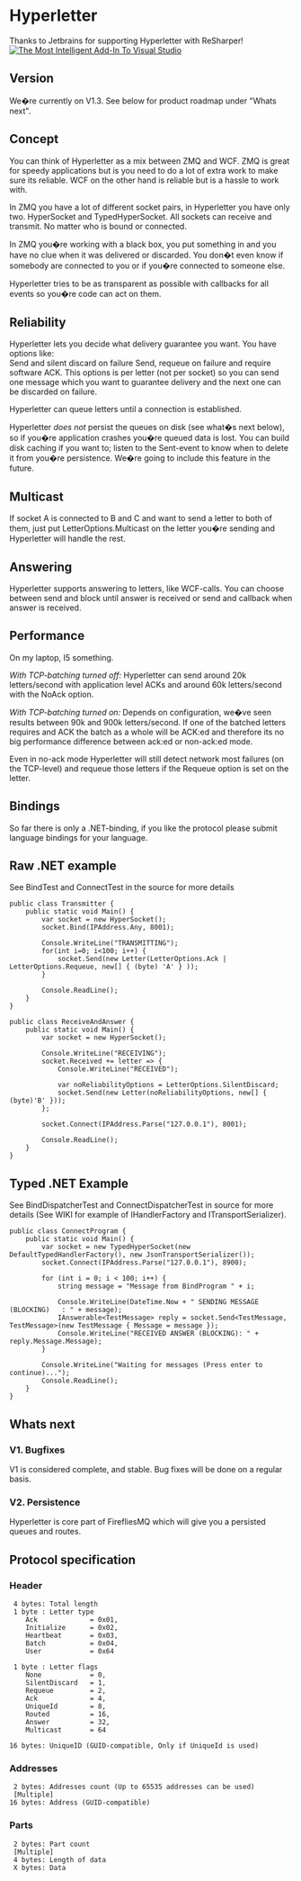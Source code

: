 # Hyperletter

Thanks to Jetbrains for supporting Hyperletter with ReSharper!  
[![The Most Intelligent Add-In To Visual Studio](http://www.jetbrains.com/resharper/features/rs/rs1/rs125x37_violet.gif)](http://www.jetbrains.com/)

## Version
We�re currently on V1.3. See below for product roadmap under "Whats next".

## Concept
You can think of Hyperletter as a mix between ZMQ and WCF. ZMQ is great for speedy applications but is you need to do a lot of extra work to make sure its reliable. WCF on the other hand is reliable but is a hassle to work with.

In ZMQ you have a lot of different socket pairs, in Hyperletter you have only two. HyperSocket and TypedHyperSocket. All sockets can receive and transmit. No matter who is bound or connected.

In ZMQ you�re working with a black box, you put something in and you have no clue when it was delivered or discarded. You don�t even know if somebody are connected to you or if you�re connected to someone else.

Hyperletter tries to be as transparent as possible with callbacks for all events so you�re code can act on them.

## Reliability
Hyperletter lets you decide what delivery guarantee you want. You have options like:  
Send and silent discard on failure
Send, requeue on failure and require software ACK.
This options is per letter (not per socket) so you can send one message which you want to guarantee delivery and the next one can be discarded on failure.

Hyperletter can queue letters until a connection is established.

Hyperletter _does not_ persist the queues on disk (see what�s next below), so if you�re application crashes you�re queued data is lost.
You can build disk caching if you want to; listen to the Sent-event to know when to delete it from you�re persistence. We�re going to include this feature in the future.

## Multicast
If socket A is connected to B and C and want to send a letter to both of them, just put LetterOptions.Multicast on the letter you�re sending and Hyperletter will handle the rest.

## Answering
Hyperletter supports answering to letters, like WCF-calls. You can choose between send and block until answer is received or send and callback when answer is received.

## Performance
On my laptop, I5 something.

_With TCP-batching turned off:_ Hyperletter can send around 20k letters/second with application level ACKs and around 60k letters/second with the NoAck option.

_With TCP-batching turned on:_ Depends on configuration, we�ve seen results between 90k and 900k letters/second. If one of the batched letters requires and ACK the batch as a whole will be ACK:ed and therefore its no big performance difference between ack:ed or non-ack:ed mode.

Even in no-ack mode Hyperletter will still detect network most failures (on the TCP-level) and requeue those letters if the Requeue option is set on the letter.

## Bindings
So far there is only a .NET-binding, if you like the protocol please submit language bindings for your language.

## Raw .NET example
See BindTest and ConnectTest in the source for more details

    public class Transmitter {
        public static void Main() {
            var socket = new HyperSocket();
            socket.Bind(IPAddress.Any, 8001);

            Console.WriteLine("TRANSMITTING");
            for(int i=0; i<100; i++) {
                socket.Send(new Letter(LetterOptions.Ack | LetterOptions.Requeue, new[] { (byte) 'A' } ));
            }

            Console.ReadLine();
        }
    }

    public class ReceiveAndAnswer {
        public static void Main() {
            var socket = new HyperSocket();
            
            Console.WriteLine("RECEIVING");
            socket.Received += letter => {
                Console.WriteLine("RECEIVED");

                var noReliabilityOptions = LetterOptions.SilentDiscard;
                socket.Send(new Letter(noReliabilityOptions, new[] { (byte)'B' }));
            };
			
			socket.Connect(IPAddress.Parse("127.0.0.1"), 8001);

            Console.ReadLine();
        }        
    }

## Typed .NET Example
See BindDispatcherTest and ConnectDispatcherTest in source for more details (See WIKI for example of IHandlerFactory and ITransportSerializer).

    public class ConnectProgram {
        public static void Main() {
            var socket = new TypedHyperSocket(new DefaultTypedHandlerFactory(), new JsonTransportSerializer());
            socket.Connect(IPAddress.Parse("127.0.0.1"), 8900);
            
            for (int i = 0; i < 100; i++) {
                string message = "Message from BindProgram " + i;

                Console.WriteLine(DateTime.Now + " SENDING MESSAGE (BLOCKING)   : " + message);
                IAnswerable<TestMessage> reply = socket.Send<TestMessage, TestMessage>(new TestMessage { Message = message });
                Console.WriteLine("RECEIVED ANSWER (BLOCKING): " + reply.Message.Message);
            }

            Console.WriteLine("Waiting for messages (Press enter to continue)...");
            Console.ReadLine();
        }
    }

## Whats next

### V1. Bugfixes
V1 is considered complete, and stable. Bug fixes will be done on a regular basis.

### V2. Persistence
Hyperletter is core part of FirefliesMQ which will give you a persisted queues and routes.


## Protocol specification
### Header
     4 bytes: Total length
     1 byte : Letter type
		Ack				= 0x01,
        Initialize		= 0x02,
        Heartbeat		= 0x03,
        Batch			= 0x04,
        User			= 0x64

     1 byte : Letter flags
        None			= 0,
        SilentDiscard	= 1,
        Requeue			= 2,
        Ack				= 4,
        UniqueId		= 8,
        Routed			= 16,
        Answer			= 32,
        Multicast		= 64

    16 bytes: UniqueID (GUID-compatible, Only if UniqueId is used) 

### Addresses
	 2 bytes: Addresses count (Up to 65535 addresses can be used)
	 [Multiple]
	16 bytes: Address (GUID-compatible)

### Parts
	 2 bytes: Part count
     [Multiple]
	 4 bytes: Length of data
     X bytes: Data

